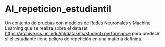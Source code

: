 # AI_repeticion_estudiantil
Un conjunto de pruebas con modelos de Redes Neuronales y Machine Learning que se realiza sobre el dataset https://archive.ics.uci.edu/ml/datasets/student+performance para predecir si el estudiante tiene peligro de repetición en una materia definida.
